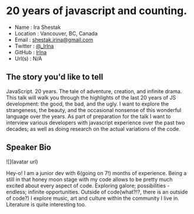 # 20 years of javascript and counting.

* Name      : Ira Shestak 
* Location  : Vancouver, BC, Canada 
* Email     : shestak.irina@gmail.com 
* Twitter   : [@_lrlna](twitter.com/_lrlna)
* GitHub    : [lrlna](github.com/lrlna)
* Url(s)    : N/A 

## The story you'd like to tell

JavaScript. 20 years. The tale of adventure, creation, and infinite drama. This talk will walk you through the highlights of the last 20 years of JS development: the good, the bad, and the ugly. I want to explore the strangeness, the beauty, and the occasional nonsense of this wonderful language over the years. As part of preparation for the talk I want to interview various developers with javascript experience over the past two decades; as well as doing research on the actual variations of the code.

## Speaker Bio

![](avatar url)

Hey-o! I am a junior dev with 6(going on 7!) months of experience. Being a still in that honey moon stage with my code allows to be pretty much excited about every aspect of code. Exploring galore; possibilities - endless; infinite opportunities. Outside of code(what?!?, there is an outside of code?) I explore music, art and culture within the community I live in. Literature is quite interesting too.   

